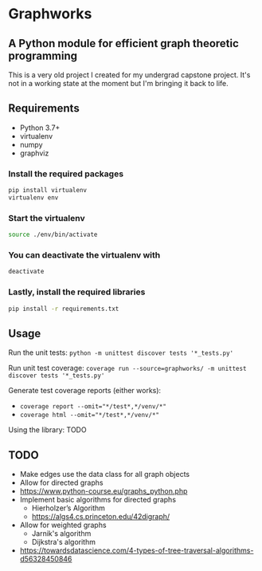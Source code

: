 # Graphworks

## A Python module for efficient graph theoretic programming

This is a very old project I created for my undergrad capstone project.
It's not in a working state at the moment but I'm bringing it back to life.

## Requirements

- Python 3.7+
- virtualenv
- numpy
- graphviz

### Install the required packages

```sh
pip install virtualenv
virtualenv env
```

### Start the virtualenv

```sh
source ./env/bin/activate
```

### You can deactivate the virtualenv with

```sh
deactivate
```

### Lastly, install the required libraries

```sh
pip install -r requirements.txt
```

## Usage

Run the unit tests: `python -m unittest discover tests '*_tests.py'`

Run unit test coverage: `coverage run --source=graphworks/ -m unittest discover tests '*_tests.py'`

Generate test coverage reports (either works):

- `coverage report --omit="*/test*,*/venv/*"`
- `coverage html --omit="*/test*,*/venv/*"`

Using the library: TODO

## TODO

- Make edges use the data class for all graph objects
- Allow for directed graphs
- <https://www.python-course.eu/graphs_python.php>
- Implement basic algorithms for directed graphs
  - Hierholzer’s Algorithm
  - <https://algs4.cs.princeton.edu/42digraph/>
- Allow for weighted graphs
  - Jarnik's algorithm
  - Dijkstra's algorithm
- <https://towardsdatascience.com/4-types-of-tree-traversal-algorithms-d56328450846>

